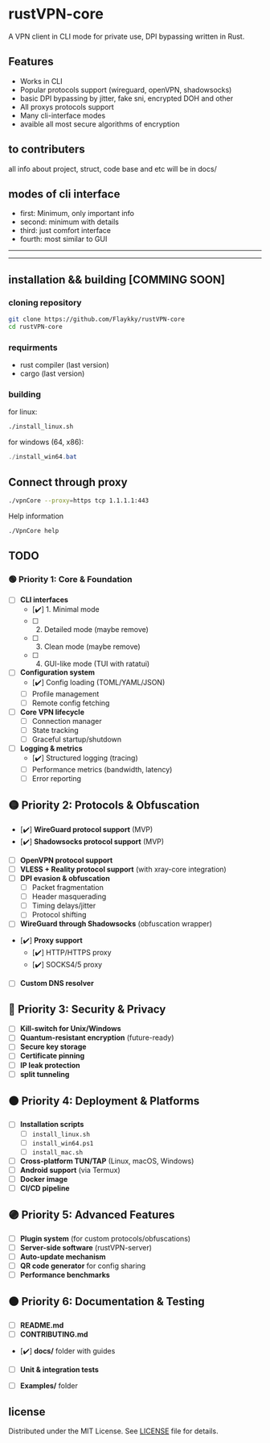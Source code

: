 # rustVPN-core

A VPN client in CLI mode for private use, DPI bypassing written in Rust.

## Features
- Works in CLI
- Popular protocols support (wireguard, openVPN, shadowsocks)
- basic DPI bypassing by jitter, fake sni, encrypted DOH and other
- All proxys protocols support
- Many cli-interface modes
- avaible all most secure algorithms of encryption 


## to contributers
all info about project, struct, code base and etc will be in docs/

## modes of cli interface

- first: Minimum, only important info
- second: minimum with details
- third: just comfort interface  
- fourth: most similar to GUI

---

---
## installation && building [COMMING SOON]

### cloning repository 
```bash
git clone https://github.com/Flaykky/rustVPN-core
cd rustVPN-core
```


### requirments
- rust compiler (last version)
- cargo (last version)


### building

for linux:

```bash
./install_linux.sh
```

for windows (64, x86): 

```powershell
./install_win64.bat
```




## Connect through proxy
```bash
./vpnCore --proxy=https tcp 1.1.1.1:443
```

Help information
```bash
./VpnCore help
```


## TODO

### 🟢 Priority 1: Core & Foundation
- [ ] **CLI interfaces**
  - [✔️] 1. Minimal mode
  - [ ] 2. Detailed mode (maybe remove)
  - [ ] 3. Clean mode (maybe remove)
  - [ ] 4. GUI-like mode (TUI with ratatui)
- [ ] **Configuration system**
  - [✔️] Config loading (TOML/YAML/JSON)
  - [ ] Profile management
  - [ ] Remote config fetching
- [ ] **Core VPN lifecycle**
  - [ ] Connection manager
  - [ ] State tracking
  - [ ] Graceful startup/shutdown
- [ ] **Logging & metrics**
  - [✔️] Structured logging (tracing)
  - [ ] Performance metrics (bandwidth, latency)
  - [ ] Error reporting

## 🟡 Priority 2: Protocols & Obfuscation
- [✔️] **WireGuard protocol support** (MVP)
- [✔️] **Shadowsocks protocol support** (MVP)
- [ ] **OpenVPN protocol support**
- [ ] **VLESS + Reality protocol support** (with xray-core integration)
- [ ] **DPI evasion & obfuscation**
  - [ ] Packet fragmentation
  - [ ] Header masquerading
  - [ ] Timing delays/jitter
  - [ ] Protocol shifting
- [ ] **WireGuard through Shadowsocks** (obfuscation wrapper)
- [✔️] **Proxy support**
  - [✔️] HTTP/HTTPS proxy
  - [✔️] SOCKS4/5 proxy
- [ ] **Custom DNS resolver**

## 🔵 Priority 3: Security & Privacy
- [ ] **Kill-switch for Unix/Windows**
- [ ] **Quantum-resistant encryption** (future-ready)
- [ ] **Secure key storage**
- [ ] **Certificate pinning**
- [ ] **IP leak protection**
- [ ] **split tunneling**

## 🟠 Priority 4: Deployment & Platforms
- [ ] **Installation scripts**
  - [ ] `install_linux.sh`
  - [ ] `install_win64.ps1`
  - [ ] `install_mac.sh`
- [ ] **Cross-platform TUN/TAP** (Linux, macOS, Windows)
- [ ] **Android support** (via Termux)
- [ ] **Docker image**
- [ ] **CI/CD pipeline**

## 🟣 Priority 5: Advanced Features
- [ ] **Plugin system** (for custom protocols/obfuscations)
- [ ] **Server-side software** (rustVPN-server)
- [ ] **Auto-update mechanism**
- [ ] **QR code generator** for config sharing
- [ ] **Performance benchmarks**

## 🟤 Priority 6: Documentation & Testing
- [ ] **README.md**
- [ ] **CONTRIBUTING.md**
- [✔️] **docs/** folder with guides
- [ ] **Unit & integration tests**
- [ ] **Examples/** folder


## license 

Distributed under the MIT License. See [LICENSE](LICENSE) file for details.
